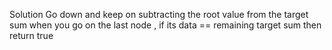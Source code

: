 Solution
Go down and keep on subtracting the root value from the target sum
when you go on the last node , if its data == remaining target sum then return true